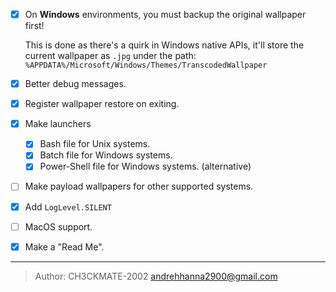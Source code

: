 - [X] On **Windows** environments, you must backup the original wallpaper first!

    This is done as there's a quirk in Windows native APIs, it'll store the current wallpaper as `.jpg` under the path: `%APPDATA%/Microsoft/Windows/Themes/TranscodedWallpaper`

- [x] Better debug messages.

- [X] Register wallpaper restore on exiting.

- [x] Make launchers

    - [X] Bash file for Unix systems.
    - [x] Batch file for Windows systems.
    - [x] Power-Shell file for Windows systems. (alternative)

- [ ] Make payload wallpapers for other supported systems.

- [x] Add `LogLevel.SILENT`

- [ ] MacOS support.

- [x] Make a "Read Me".


***

> Author: CH3CKMATE-2002 <andrehhanna2900@gmail.com>

